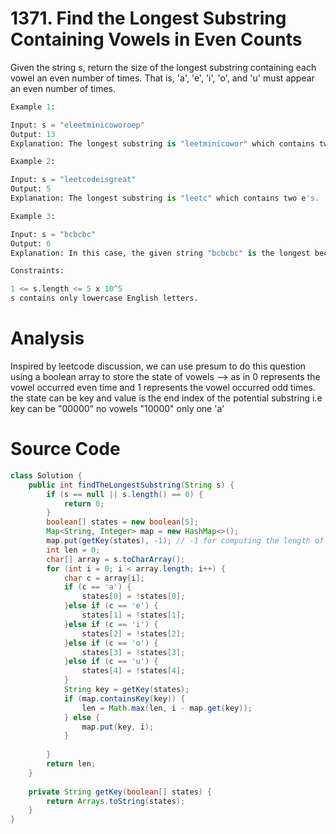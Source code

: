 # 1371. Find the Longest Substring Containing Vowels in Even Counts

Given the string s, return the size of the longest substring containing each vowel an even number of times. That is, 'a', 'e', 'i', 'o', and 'u' must appear an even number of times.

```python
Example 1:

Input: s = "eleetminicoworoep"
Output: 13
Explanation: The longest substring is "leetminicowor" which contains two each of the vowels: e, i and o and zero of the vowels: a and u.
```

```python
Example 2:

Input: s = "leetcodeisgreat"
Output: 5
Explanation: The longest substring is "leetc" which contains two e's.
```

```python
Example 3:

Input: s = "bcbcbc"
Output: 6
Explanation: In this case, the given string "bcbcbc" is the longest because all vowels: a, e, i, o and u appear zero times.
```

```python
Constraints:

1 <= s.length <= 5 x 10^5
s contains only lowercase English letters.
```

# Analysis
Inspired by leetcode discussion, we can use presum to do this question
using a boolean array to store the state of vowels --> as in 0 represents the vowel occurred
even time and 1 represents the vowel occurred odd times.
the state can be key and value is the end index of the potential substring
i.e key can be "00000" no vowels
"10000" only one 'a'
# Source Code
```java
class Solution {
    public int findTheLongestSubstring(String s) {
        if (s == null || s.length() == 0) {
            return 0;
        }
        boolean[] states = new boolean[5];
        Map<String, Integer> map = new HashMap<>();
        map.put(getKey(states), -1); // -1 for computing the length of the string
        int len = 0;
        char[] array = s.toCharArray();
        for (int i = 0; i < array.length; i++) {
            char c = array[i];
            if (c == 'a') {
                states[0] = !states[0];
            }else if (c == 'e') {
                states[1] = !states[1];
            }else if (c == 'i') {
                states[2] = !states[2];
            }else if (c == 'o') {
                states[3] = !states[3];
            }else if (c == 'u') {
                states[4] = !states[4];
            }
            String key = getKey(states);
            if (map.containsKey(key)) {
                len = Math.max(len, i - map.get(key));
            } else {
                map.put(key, i);
            }
            
        }
        return len;
    }
    
    private String getKey(boolean[] states) {
        return Arrays.toString(states);
    }
}
```
